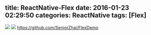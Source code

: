 title: ReactNative-Flex
date: 2016-01-23 02:29:50
categories: ReactNative
tags: [Flex]
---
<!--more-->
![](./img/16012301.jpg)
![](./img/16012301.png)
<https://github.com/SeniorZhai/FlexDemo>
